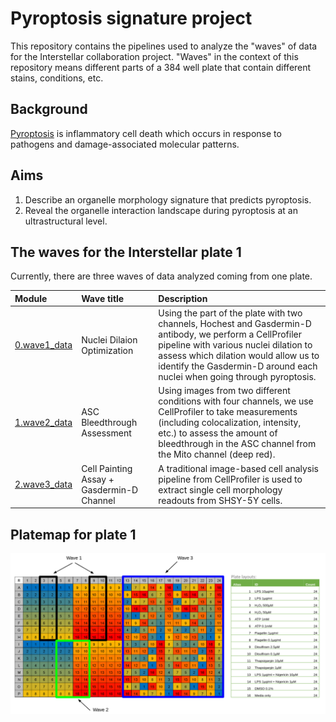 # Pyroptosis signature project 

This repository contains the pipelines used to analyze the "waves" of data for the Interstellar collaboration project.
"Waves" in the context of this repository means different parts of a 384 well plate that contain different stains, conditions, etc.

## Background

[Pyroptosis](https://www.nature.com/articles/nrmicro2070) is inflammatory cell death which occurs in response to pathogens and damage-associated molecular patterns.

## Aims

1. Describe an organelle morphology signature that predicts pyroptosis.
2. Reveal the organelle interaction landscape during pyroptosis at an ultrastructural level.

## The waves for the Interstellar plate 1

Currently, there are three waves of data analyzed coming from one plate.

| Module | Wave title | Description |
| :---- | :----- | :---------- |
| [0.wave1_data](0.wave1_data/) | Nuclei Dilaion Optimization | Using the part of the plate with two channels, Hochest and Gasdermin-D antibody, we perform a CellProfiler pipeline with various nuclei dilation to assess which dilation would allow us to identify the Gasdermin-D around each nuclei when going through pyroptosis. |
| [1.wave2_data](1.wave2_data/) | ASC Bleedthrough Assessment | Using images from two different conditions with four channels, we use CellProfiler to take measurements (including colocalization, intensity, etc.) to assess the amount of bleedthrough in the ASC channel from the Mito channel (deep red). |
| [2.wave3_data](2.wave3_data/) | Cell Painting Assay + Gasdermin-D Channel | A traditional image-based cell analysis pipeline from CellProfiler is used to extract single cell morphology readouts from SHSY-5Y cells. |

## Platemap for plate 1

![platemap_plate1](figures/platemap_plate1.png)

